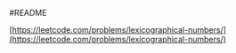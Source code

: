 #README

[https://leetcode.com/problems/lexicographical-numbers/](https://leetcode.com/problems/lexicographical-numbers/)

